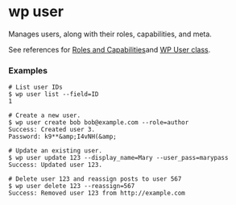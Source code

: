 # wp user

Manages users, along with their roles, capabilities, and meta.

See references for [Roles and Capabilities](https://codex.wordpress.org/Roles_and_Capabilities)and [WP User class](https://codex.wordpress.org/Class_Reference/WP_User).

### Examples

    # List user IDs
    $ wp user list --field=ID
    1

    # Create a new user.
    $ wp user create bob bob@example.com --role=author
    Success: Created user 3.
    Password: k9**&amp;I4vNH(&amp;

    # Update an existing user.
    $ wp user update 123 --display_name=Mary --user_pass=marypass
    Success: Updated user 123.

    # Delete user 123 and reassign posts to user 567
    $ wp user delete 123 --reassign=567
    Success: Removed user 123 from http://example.com
